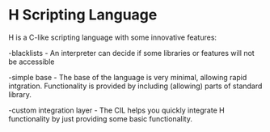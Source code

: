 # H Scripting Language

H is a C-like scripting language with some innovative features:

-blacklists - An interpreter can decide if some libraries or features will not be accessible

-simple base - The base of the language is very minimal, allowing rapid intgration. Functionality is provided by including (allowing) parts of standard library.

-custom integration layer - The CIL helps you quickly integrate H functionality by just providing some basic functionality.

